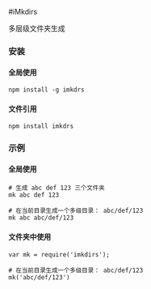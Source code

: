#iMkdirs

多层级文件夹生成

### 安装
#### 全局使用
`npm install -g imkdrs`

#### 文件引用 
`npm install imkdrs`

### 示例
#### 全局使用
```shell
# 生成 abc def 123 三个文件夹
mk abc def 123

# 在当前目录生成一个多级目录： abc/def/123
mk abc abc/def/123
```

#### 文件夹中使用
```shell
var mk = require('imkdirs');

# 在当前目录生成一个多级目录： abc/def/123
mk('abc/def/123')
```